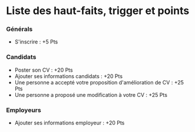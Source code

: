 # Liste des haut-faits, trigger et points

### Générals

- S'inscrire : +5 Pts

### Candidats

- Poster son CV : +20 Pts
- Ajouter ses informations candidats : +20 Pts
- Une personne a accepté votre proposition d'amélioration de CV : +25 Pts
- Une personne a proposé une modification à votre CV : +25 Pts

### Employeurs

- Ajouter ses informations employeur : +20 Pts
